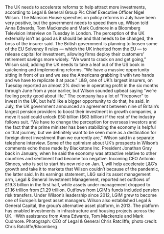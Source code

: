 The UK needs to accelerate reforms to help attract more investments, according to Legal & General Group Plc Chief Executive Officer Nigel Wilson.
The Mansion House speeches on policy reforms in July have been very positive, but the government needs to speed them up, Wilson told Anna Edwards, Tom Mackenzie and Mark Cudmore in a Bloomberg Television interview on Tuesday in London. The perception of the UK externally isn’t as good as it should be and that needs to be changed, the boss of the insurer said.
The British government is planning to loosen some of the EU Solvency II rules — which the UK inherited from the EU — to release capital for investment, allowing firms deploy their customers’ retirement savings more widely.
“We want to crack on and get going,” Wilson said, adding the UK needs to take a leaf out of the US book in quickening and implementing reforms. “We have a massive opportunity sitting in front of us and we see the Americans grabbing it with two hands and we have to replicate it at pace.”
L&G, one of UK’s largest insurers, on Tuesday reported an almost 2% decline in operating profit in the six months through June from a year earlier, but Wilson sounded upbeat saying “we’re feeling pretty good about life.”
The company has a lot of “firepower” to invest in the UK, but he’d like a bigger opportunity to do that, he said.
In July, the UK government announced an agreement between nine of Britain’s largest pension providers to boost their investment in growth companies, a move it said could unlock £50 billion ($63 billion) if the rest of the industry follows suit.
“We have to change the perception for overseas investors and the fact that the prime minister has been stabilizing the economy is helpful on that journey, but we definitely want to be seen more as a destination for foreign direct investment than we currently are,” Wilson said in a separate telephone interview.
Some of the optimism about UK’s prospects in Wilson’s comments echo those made by Blackstone Inc. President Jonathan Gray back in January, when he said the economy was attractive relative to other countries and sentiment had become too negative.
Incoming CEO Antonio Simoes, who is set to start his new role on Jan. 1, will help accelerate L&G’s growth and take it to markets that Wilson couldn’t because of the pandemic, the latter said.
In its earnings statement, L&G said its asset management arm, Legal & General Investment Management, reported net outflows of £19.3 billion in the first half, while assets under management dropped to £1.16 trillion from £1.29 trillion. Outflows from LGIM’s funds included pension risk transfers.
Under Wilson’s leadership since 2012, LGIM grew to become one of Europe’s largest asset managers. Wilson also established Legal & General Capital, the group’s alternative asset platform, in 2013. The platform has enabled investments in infrastructure and housing projects across the UK.
–With assistance from Anna Edwards, Tom Mackenzie and Mark Cudmore.
Photograph: CEO of Legal & General Chris Ratcliffe; photo credit: Chris Ratcliffe/Bloomberg